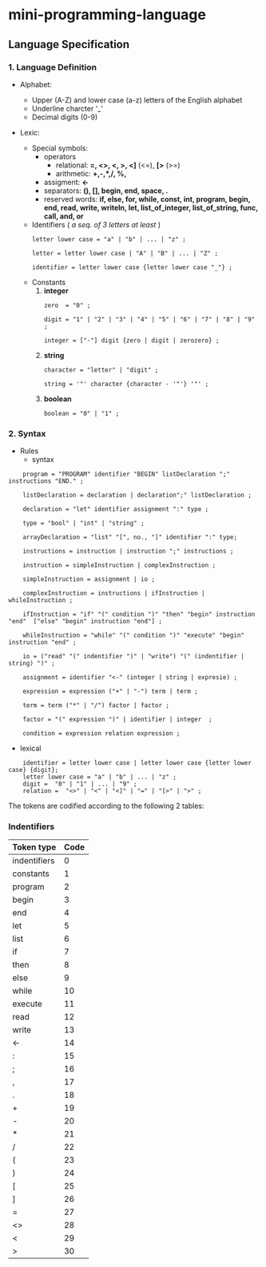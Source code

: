# mini-programming-language

## Language Specification

### 1. Language Definition
* Alphabet:
    * Upper (A-Z) and lower case (a-z) letters of the English alphabet
    * Underline charcter '_'
    * Decimal digits (0-9)


* Lexic:
    * Special symbols:
        * operators     
            * relational: **=, <>, <, >, <]** (<=), **[>** (>=)
            * arithmetic: **+,-,*,/, %,**
        * assigment: **<-**
        * separators: **(), [], begin, end, space, .**
        * reserved words: **if, else, for, while, const, int, program, begin, end, read, write, writeln, let, list_of_integer, list_of_string, func, call, and, or**
    * Identifiers ( *a seq. of 3 letters at least* )
        ```pseudo
        letter lower case = "a" | "b" | ... | "z" ;   

        letter = letter lower case | "A" | "B" | ... | "Z" ;

        identifier = letter lower case {letter lower case "_"} ;
        ```
    * Constants
        1. **integer**
            ```pseudo
            zero  = "0" ;
            
            digit = "1" | "2" | "3" | "4" | "5" | "6" | "7" | "8" | "9" ;

            integer = ["-"] digit {zero | digit | zerozero} ;
            ```
        2. **string**
            ```pseudo
            character = "letter" | "digit" ; 

            string = '"' character {character - '"'} '"' ;
            ```
        3. **boolean**
            ```pseudo
            boolean = "0" | "1" ; 
            ```
### 2. Syntax
* Rules
    * syntax 
    
```pseudo
    program = "PROGRAM" identifier "BEGIN" listDeclaration ";" instructions "END." ;

    listDeclaration = declaration | declaration";" listDeclaration ;

    declaration = "let" identifier assignment ":" type ;

    type = "bool" | "int" | "string" ;

    arrayDeclaration = "list" "[", no., "]" identifier ":" type;              
    
    instructions = instruction | instruction ";" instructions ; 

    instruction = simpleInstruction | complexInstruction ;

    simpleInstruction = assignment | io ;

    complexInstruction = instructions | ifInstruction | whileInstruction ; 

    ifInstruction = "if" "(" condition ")" "then" "begin" instruction "end"  ["else" "begin" instruction "end"] ;

    whileInstruction = "while" "(" condition ")" "execute" "begin" instruction "end" ;

    io = ("read" "(" indentifier ")" | "write") "(" (indentifier | string) ")" ;
    
    assignment = identifier "<-" (integer | string | expresie) ;

    expression = expression ("+" | "-") term | term ; 

    term = term ("*" | "/") factor | factor ;

    factor = "(" expression ")" | identifier | integer  ;

    condition = expression relation expression ;
``` 

* lexical

```pseudo
    identifier = letter lower case | letter lower case {letter lower case} {digit};
    letter lower case = "a" | "b" | ... | "z" ;
    digit =  "0" | "1" | ... | "9" ;
    relation =  "<>" | "<" | "<]" | "=" | "[>" | ">" ;
```

The tokens are codified according to the following 2 tables:

### Indentifiers
| Token type       | Code  |  
|------------------|-------|
|  indentifiers    | 0     |
|  constants       | 1     |
|  program         | 2     |
|  begin           | 3     |
|  end             | 4     |
|  let             | 5     |
|  list            | 6     |
|  if              | 7     |
|  then            | 8     |
|  else            | 9     |
|  while           | 10    |
|  execute         | 11    |
|  read            | 12    |
|  write           | 13    |
|  <-              | 14    |
|  :               | 15    |
|  ;               | 16    |
|  ,               | 17    |
|  .               | 18    |
|  +               | 19    |
|  -               | 20    |
|  *               | 21    |
|  /               | 22    |
|  (               | 23    |
|  )               | 24    |
|  [               | 25    |
|  ]               | 26    |
|  =               | 27    |
|  <>              | 28    |
|  <               | 29    |
|  >               | 30    |